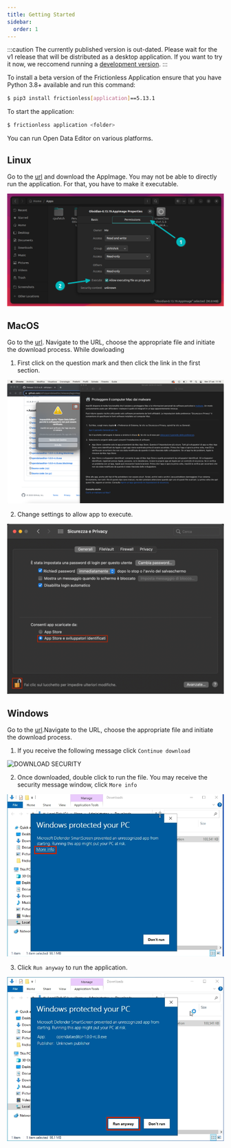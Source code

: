 ```yaml
---
title: Getting Started
sidebar:
  order: 1
---
```


:::caution
The currently published version is out-dated. Please wait for the v1 release that will be distributed as a desktop application. If you want to try it now, we reccomend running a [development version](../../contributing/development/).
:::


To install a beta version of the Frictionless Application ensure that you have Python 3.8+ available and run this command:

```bash
$ pip3 install frictionless[application]==5.13.1
```

To start the application:

```bash
$ frictionless application <folder>
```
You can run Open Data Editor on various platforms.

## Linux

Go to the [url](https://github.com/okfn/opendataeditor/releases/tag/untagged-eaadb0fe25f950e285ca) and download the AppImage. You may not be able to directly run the application. For that, you have to make it executable.

![MAKE EXECUTABLE](./assets/getting-started/gs-linux-executable.png)

## MacOS

Go to the [url](https://github.com/okfn/opendataeditor/releases/tag/untagged-eaadb0fe25f950e285ca). Navigate to the URL, choose the appropriate file and initiate the download process. While dowloading

1. First click on the question mark and then click the link in the first section.

![DOWNLOAD SECURITY](./assets/getting-started/gs-macos-download.png)

2. Change settings to allow app to execute.

![DOWNLOAD SETTINGS](./assets/getting-started/gs-macos-download-step2.png)

## Windows

Go to the [url](https://github.com/okfn/opendataeditor/releases/tag/untagged-eaadb0fe25f950e285ca).Navigate to the URL, choose the appropriate file and initiate the download process.

1. If you receive the following message click `Continue download`

![DOWNLOAD SECURITY](./assets/getting-started/gs-download-continue.png)

2. Once downloaded, double click to run the file. You may receive the security message window, click `More info`

![SECURITY MESSAGE](./assets/getting-started/gs-protection-screen.png)

3. Click `Run anyway` to run the application.

![SECURITY MESSAGE STEP 2](./assets/getting-started/gs-protection-screen-2.png)